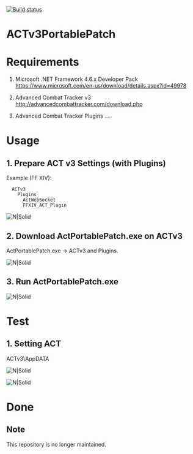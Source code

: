 [![Build status](https://ci.appveyor.com/api/projects/status/2wvuvmjwk7dnabsk?svg=true)](https://ci.appveyor.com/project/ZCube/actv3portablepatch)

# ACTv3PortablePatch

# Requirements
1. Microsoft .NET Framework 4.6.x Developer Pack
https://www.microsoft.com/en-us/download/details.aspx?id=49978

2. Advanced Combat Tracker v3
http://advancedcombattracker.com/download.php

3. Advanced Combat Tracker Plugins ....

# Usage

## 1. Prepare ACT v3 Settings (with Plugins) ##

Example (FF XIV):
```
  ACTv3
    Plugins
      ActWebSocket
      FFXIV_ACT_Plugin
```
![N|Solid](https://raw.githubusercontent.com/ZCube/ACTv3PortablePatch/master/ScreenShots/Image1.png)

## 2. Download ActPortablePatch.exe on ACTv3 ##
  ActPortablePatch.exe -> ACTv3 and Plugins.
  
![N|Solid](https://raw.githubusercontent.com/ZCube/ACTv3PortablePatch/master/ScreenShots/Image2.png)
  
## 3. Run ActPortablePatch.exe ##

![N|Solid](https://raw.githubusercontent.com/ZCube/ACTv3PortablePatch/master/ScreenShots/Image3.png)


# Test

## 1. Setting ACT ##
  ACTv3\AppDATA

![N|Solid](https://raw.githubusercontent.com/ZCube/ACTv3PortablePatch/master/ScreenShots/Image4.png)

![N|Solid](https://raw.githubusercontent.com/ZCube/ACTv3PortablePatch/master/ScreenShots/Image5.png)

# Done




## Note ##

This repository is no longer maintained.

